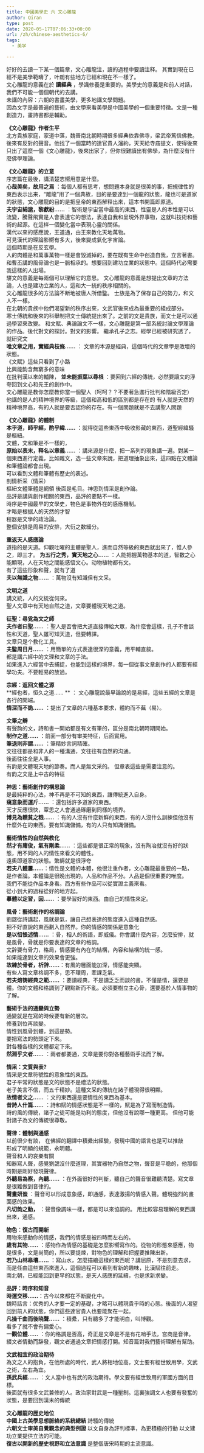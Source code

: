 ```yaml
---
title: 中國美學史 六 文心雕龍
author: Qiran
type: post
date: 2020-05-17T07:06:33+00:00
url: /zh/chinese-aesthetics-6/
tags:
  - 美学

---
```

好好的去讀一下某一個篇章，文心雕龍注，讀的過程中要讀注释。 其實到現在已經不是美學範疇了，叶朗有些地方已經和現在不一樣了。  
文心雕龍的意義在於&nbsp;**讀經典**&nbsp;，學識修養是重要的。美學史的意義是和前人对話，我們不可能一個個朝代的去講。  
未講的內容：六朝的書畫美學，更多地講文學問題。  
因為文字是最普遍的藝術，由文學來看美學是中國美學的一個重要特徵。文是一種創造力，畫詩書都是輔助。

**《文心雕龍》作者生平**  
北方貴族家庭，家道中落，魏晉南北朝時期很多經典依靠佛寺，梁武帝篤信佛教。後來有反對的聲音。他找了一個當時的達官貴人瀋約，天天給寺庙提文，使得後來只出了這麼一個《文心雕龍》，後來出家了，但你很難讀出有佛學，為什麼沒有什麼佛學理論。

**《文心雕龍》的立意**  
序志篇在最後，講清楚志嚮用意是什麼。  
**心哉美矣，故用之焉**&nbsp;：每個人都有思考，想問題本身就是很美的事，把規律性的東西表示出来，“雕龍”用了一個典故，目的是要達到一個龍的狀態，龍也可是道家的狀態，文心雕龍的目的是把皇帝的東西解释出來，這本书開篇即原道。  
**夫宇宙綿邈，黎獻紛……**&nbsp;：智術是宇宙當中最高的東西，性靈是人的本性是可以流變，騰聲飛實是人會表達它的想法，表達自我和呈現外界事物，这就叫技術和藝術的起源。在這样一個變化當中表現心靈的關係。  
漢代以來的感應說，王道通，由王來教化天地萬物。  
可見漢代的理論影嚮有多大，後來變成氣化宇宙論。  
這個時期是在反玄學。  
人的肉體是和萬事萬物一樣是會毀滅掉的，要在既有生命中创造自我，立言著書。和曹丕講的風骨論也是一脈相承的。想要回到建功立業的狀態中。這個時代必需要我這樣的人出場。  
駢文的意義是每兩個可以理解它的意思。 文心雕龍的意義是想提出文章的方法論，人也是建功立業的人，這和大一統的秩序相關的。  
文心雕龍很多的方法論不断地被唐人所借鍳。 士族是為了保存自己的勢力，和文人不一樣。  
在北朝的貴族中他們渴望新的秩序出來，文武官後來成為最重要的組成部分。  
寒士傅統和後來的科舉制把文士傳統提出來了。之前的文是貴族，而文士是可以通過學習來改變。 和文賦、典論論文不一樣，文心雕龍是第一部系統討論文學理論的作品。後代對文的探討。對文的影響。 繼承孔子之志。經學已經被研究透了，就研究文  
**唯文章之用，實經典枝條……**&nbsp;： 文章的本源是經典，這個時代的文章學是敗壞的狀態。  
《文賦》這些只看到了小路  
比興能韵含無窮多的意味  
在批判漢以來的輔陳，&nbsp;**並未能振葉以尋根**&nbsp;：要回到六經的傳統，必然要讓文的浮夸回到文心和先王的創作中。  
文心雕龍是教你怎麼教你當一個聖人（呵呵？？不要著急進行批判和階級否定）  
他講的是人的精神境界的等級，這個和高和低的區別都是存在的 有人就是天然的精神境界高，有的人就是要否認你的存在。有一個問題就是不去講聖人問題

**《文心雕龍》的體制**  
**本乎道，師乎經，酌乎緯……**&nbsp;：就得從這些東西中吸收影藏的東西，道聖經緯騷是樞紐。  
文體，文和筆是不一樣的，  
**原始以表末，释名以章義……**&nbsp;：講來源是什麼，把一系列的現象講一遍。對某一個東西進行定義，比如雜文，选一些文章來說，把道理抽象出來，這四點在文體論和筆體論都會出現。  
可以看到文體和筆體有歷史的表述。  
剖情析采（情采）  
樞紐文體筆體是網領 後面是毛目。神思到情采是創作論。  
品評是講與創作相關的東西，品評的要點不一樣。  
時序是中國最早的文學史，物色是事物外在的感應機制。  
才略是根据人的天然的才智  
程器是文學的政治論。  
整個安排是周易的安排，大衍之数細分。

**重返天人感應論**  
道指的是天道。仰觀吐曜的主體是聖人，進而自然等級的東西就出來了，惟人參之，即三才。&nbsp;**为五行之秀，實天地之心……**&nbsp;：人能把握萬物基本的道，智数之心能顯現，人在天地之間能感悟文心。动物植物都有文。  
有了這些形象和聲，就有了道  
**夫以無識之物……**&nbsp;：萬物沒有知識但有文采。

**文明之道**  
講文統，人的文統從何來。  
聖人文章中有天地自然之道，文章要體現天地之道。

**征聖：尋覓為文之師**  
**夫作者曰聖……**&nbsp;：聖人是否會把大道直接傳給大眾，為什麼會這樣，孔子不會談性和天道，聖人雖可知天道，但要轉譯。  
文章只是个教化工具。  
**夫鍳周日月……**&nbsp;：用簡單的方式表達很深的意義，用平輔直敘。  
都是講六經中的文理和文章的手法。  
如果進入六經當中去捕捉，也能到這樣的境界，每一個從事文章創作的人都要有經學功夫。不要輕易的放過。

**宗經：返回文體之源**  
\*\*經也者，恒久之道…… \*\* ： 文心雕龍說最早論說的是易經，這些五經的文章是各行的開端。  
**情深而不詭……**&nbsp;：提出了文章的六種基本要求，體約而不蕪（易）。

**文筆之辯**  
有聲韵的文，詩和書一開始都是有文有筆的，區分是南北朝時期開始。  
**制作之道……**&nbsp;：前面一部分有审美特征，后面實用。  
**筆退則非謂……**&nbsp;：筆精妙言詞精確。  
文往往都是和非人的一種溝通，文往往有自然的沟通。  
後面往往全是人事。  
有韵是文體現天地的節奏。而人是無文采的。 但章表這些是需要注意的。  
有韵之文是上中古的特征

**神思：藝術創作的構思論**  
是最純粹的心法，神不再是不可知的東西，讓傳統進入自身。  
**窺意象而運斤……**&nbsp;：還包括許多道家的東西。  
天才反應很快，覃思之人會通過硺磨到同樣的境界。  
**博見為饋貧之粮……**&nbsp;：有的人沒有什麼新鮮的東西，有的人沒什么訓練但他沒有什麼外在的東西。要有知識儲備，有的人只有知識儲備。

**藝術情性的自然與教化**  
**然才有庸俊，氣有剛柔……**&nbsp;：這些都是很正常的現象，沒有陶冶就沒有好的狀態，用不同的人的情性來看文的體性。  
遠奧即道家的狀態。繁縟就是很浮夸  
**若夫八體屢……**：情性是文體的本體，他很注重作者，文心雕龍最重要的一點，是作者論。本體論是很晚出現的。人品和作品不分。人品是個很重要的唯度。  
我們不能從作品本身看。西方有些作品可以從實證主義來看。  
從小到大的過程從好的地方起。  
**摹體以定習，因……**&nbsp;：要學習好的東西。由自己的情性來定。

**風骨：藝術創作的格調論**  
劉勰從詩講起，風就是氣，讓自己想表達的態度進入這種自然感。  
把不好直說的東西劃入自然界。你的情感的關係是意象化  
**是以怊悵述情……**&nbsp;：骨，相人的術語，即威儀。你會講什麼內容，怎麼安排，就是風骨，骨就是你要表達的文章的格調。  
文辞要有骨力，格局，情感要有內在的結構，內容和結構的統一感。  
如果能達到文章的效果會更強。  
**故練於骨者，析辞……**：有風的層面能加深，情感能突顯。  
有些人寫文章格調不多，思不環周，牽課乏氣。  
**若夫熔铸經典之範……**&nbsp;：要讀經典，不是讀乏乏而談的書。不僅是情，還要是體。你的文體和格調到了觀點新而不亂。必須要樹立主心骨，還要基於人情事物的了解。

**藝術手法的通變與立勢**  
通變就是在寫的時候要有新的層次。  
修養到位再談變。  
情性到風骨到體，到這是勢。  
要把寫法的勢頭定下來。  
對各種各樣的文體都定下來。  
**然淵乎文者……**&nbsp;：兩者都要通，文章是要你對各種藝術手法而了解。

**情采：文質與表?**  
情采是文章符號性的意象性的東西。  
君子平常的狀態是文的狀態不是禮法的狀態。  
老子美言不信，而五千精妙。這種文采的傳統在諸子體現得很明顯。  
**故情者文之……**&nbsp;：文的東西還是要情性的東西為基本。  
**昔詩人什篇……**&nbsp;：詩和賦的情感狀態是不一樣的，賦是為了寫而制造情。  
詩的風的傳統，諸子之徒可能是功利的態度，但他沒有說哪一種更高。 但他可能對諸子為文的傳統很尊敬。

**聲律：體制與通感**  
以前很少有談， 在佛經的翻譯中積纍出經驗，發現中國的語言也是可以推敲  
形成了明顯的規範，永明體。  
聲音和人的哀樂有關  
知器寫人聲，感覺劉勰沒什麼道理，其實器物乃自然之物，聲音是平稳的，他那個時期是剛好發現聲律。  
**外聽易為察，內聽……**&nbsp;：在外面很好的判斷，聽自己的聲音很難聽清楚。寫文章是很難做到音律的。  
**聲畫妍蚩**&nbsp;：聲音可以形成意象感，即通感，表達激揚的情感入聲。體現強烈的畫面感的效果。  
**凡切韵之動，**&nbsp;：聲音像調味一樣，都是可以來協調的。 用比較容易理解的東西講出來，通感。

**物色：復古而開新**  
用物來感動你的情感，我們的情感是被四時而左右的。  
**歲有其物……**&nbsp;：感物作為情感的基礎是怎麼影嚮寫作的。從物的形態來感應，物是很多，文是尚簡的，所以要提煉，對物色的理解和把握要推陳出新。  
**若乃山林皋壤……**&nbsp;：寫山水，怎麼描繪這樣的東西呢？講屈原，不是刻意去求，而是任由這些東西來進入，這個過程可以看到有新的趣味，比漢賦往前走。  
南北朝，已經能回到更早的狀態，是天人感應的延續，也是求新求變。

**品評：時序和知音**  
**時運交移……**：古今以來都在不断變化中。  
魏時話言：优秀的人才要一定的基礎，才略可以體現貴乎時的心態。後面的人渴望回到前人的狀態，你們這些達官貴人也要能聚在一起。  
**凡操千曲而後晓聲……**&nbsp;：積纍，只有聽多了才能明白，叫博觀。  
看多了就不會有偏愛心。  
**一觀位體……**&nbsp;：你的格調是否高，奇正是文章是不是有花哨手法，宫商是音律。綴文者情動而辞發，觀文者通過文章把情感打開。知音篇對我們藝術理解有幫助。

**文武相宜的政治期待**  
為文之人的抱負，在他所處的時代，武人將相地位高，文士要有經世致用學，文武之術，左右為宜。  
**孫武兵經……**&nbsp;：文人當中也有武的政治期待。學文要有經世致用的軍國方面的目標。  
後面就有很多文武兼修的人。政治家對武是一種壓制。這裏強調文人也要有發奮的狀態，是要回到漢末的傳統

**文心雕龍的歴史地位**  
**中國上古美學思想脈絡的系統總結** 詩騷的傳統  
**六朝文士审美自覺觀念的典型例證** 以文自身為評判標凖，為更積極的行動 以文建功立業提供立法的可能。  
**復古以開新的歴史視野和立法意識** 是整個唐宋時期的主流意識。
